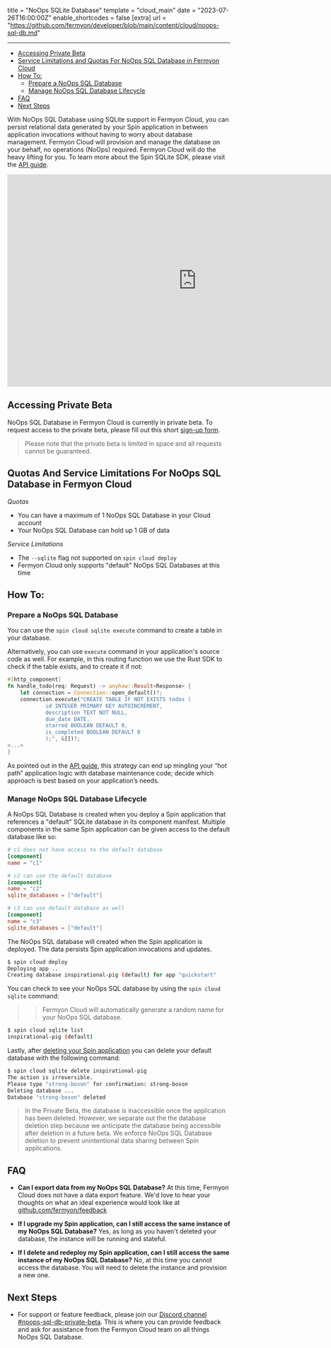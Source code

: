 title = "NoOps SQLite Database"
template = "cloud_main"
date = "2023-07-26T16:00:00Z"
enable_shortcodes = false
[extra]
url = "https://github.com/fermyon/developer/blob/main/content/cloud/noops-sql-db.md"

---

- [Accessing Private Beta](#accessing-private-beta)
- [Service Limitations and Quotas For NoOps SQL Database in Fermyon Cloud](#service-limitations-and-quotas-for-noops-sql-database-in-fermyon-cloud)
- [How To:](#how-to)
	- [Prepare a NoOps SQL Database](#prepare-a-noops-sql-database)
	- [Manage NoOps SQL Database Lifecycle](#manage-noops-sql-database-lifecycle)
- [FAQ](#faq)
- [Next Steps](#next-steps)

With NoOps SQL Database using SQLite support in Fermyon Cloud, you can persist relational data generated by your Spin application in between application invocations without having to worry about database management. Fermyon Cloud will provision and manage the database on your behalf, no operations (NoOps) required. Fermyon Cloud will do the heavy lifting for you. To learn more about the Spin SQLite SDK, please visit the [API guide](../spin/sqlite-api-guide.md).

<iframe width="854" height="480" src="https://www.youtube.com/embed/buwr66oRPbU" title="YouTube video player" frameborder="0" allow="accelerometer; autoplay; clipboard-write; encrypted-media; gyroscope; picture-in-picture; web-share" allowfullscreen></iframe>

## Accessing Private Beta

NoOps SQL Database in Fermyon Cloud is currently in private beta. To request access to the private beta, please fill out this short [sign-up form](https://fibsu0jcu2g.typeform.com/to/Brv12FI0#hubspot_utk=xxxxx&hubspot_page_name=xxxxx&hubspot_page_url=xxxxx).
 
> Please note that the private beta is limited in space and all requests cannot be guaranteed. 

## Quotas And Service Limitations For NoOps SQL Database in Fermyon Cloud

*Quotas* 
* You can have a maximum of 1 NoOps SQL Database in your Cloud account
* Your NoOps SQL Database can hold up 1 GB of data

*Service Limitations*
* The `--sqlite` flag not supported on `spin cloud deploy`
* Fermyon Cloud only supports "default" NoOps SQL Databases at this time

## How To:

### Prepare a NoOps SQL Database

You can use the `spin cloud sqlite execute` command to create a table in your database. 

Alternatively, you can use `execute` command in your application's source code as well. For example, in this routing function we use the Rust SDK to check if the table exists, and to create it if not:

```rust
#[http_component]
fn handle_todo(req: Request) -> anyhow::Result<Response> {
    let connection = Connection::open_default()?;
	connection.execute("CREATE TABLE IF NOT EXISTS todos (
			id INTEGER PRIMARY KEY AUTOINCREMENT,
			description TEXT NOT NULL,
			due_date DATE,
			starred BOOLEAN DEFAULT 0,
			is_completed BOOLEAN DEFAULT 0
			);", &[])?;
<...>
}
```

As pointed out in the [API guide](/spin/sqlite-api-guide.md), this strategy can end up mingling your “hot path” application logic with database maintenance code; decide which approach is best based on your application’s needs.

### Manage NoOps SQL Database Lifecycle

A NoOps SQL Database is created when you deploy a Spin application that references a "default" SQLite database in its component manifest. Multiple components in the same Spin application can be given access to the default database like so:

```toml
# c1 does not have access to the default database
[component]
name = "c1"

# c2 can use the default database
[component]
name = "c2"
sqlite_databases = ["default"]

# c3 can use default database as well
[component]
name = "c3"
sqlite_databases = ["default"]
```

The NoOps SQL database will created when the Spin application is deployed. The data persists Spin application invocations and updates. 

```bash
$ spin cloud deploy
Deploying app ..
Creating database inspirational-pig (default) for app "quickstart"
```

You can check to see your NoOps SQL database by using the `spin cloud sqlite` command:

>> Fermyon Cloud will automatically generate a random name for your NoOps SQL database.

```bash
$ spin cloud sqlite list
inspirational-pig (default) 
```

Lastly, after [deleting your Spin application](/cloud/delete.md) you can delete your default database with the following command:

```bash
$ spin cloud sqlite delete inspirational-pig
The action is irreversible.
Please type "strong-boson" for confirmation: strong-boson
Deleting database ...
Database "strong-boson" deleted
```

> In the Private Beta, the database is inaccessible once the application has been deleted. However, we separate out the the database deletion step because we anticipate the database being accessible after deletion in a future beta. We enforce NoOps SQL Database deletion to prevent unintentional data sharing between Spin applications. 

## FAQ

- **Can I export data from my NoOps SQL Database?**
At this time, Fermyon Cloud does not have a data export feature. We'd love to hear your thoughts on what an ideal experience would look like at [github.com/fermyon/feedback](https://github.com/fermyon/feedback)

- **If I upgrade my Spin application, can I still access the same instance of my NoOps SQL Database?**
Yes, as long as you haven't deleted your database, the instance will be running and stateful. 

- **If I delete and redeploy my Spin application, can I still access the same instance of my NoOps SQL Database?**
No, at this time you cannot access the database. You will need to delete the instance and provision a new one. 

## Next Steps

* For support or feature feedback, please join our [Discord channel #noops-sql-db-private-beta](https://www.fermyon.com/discord). This is where you can provide feedback and ask for assistance from the Fermyon Cloud team on all things NoOps SQL Database. 